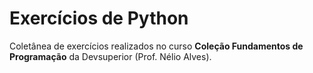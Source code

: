 <h1>Exercícios de Python</h1>
<p>
  Coletânea de exercícios realizados no curso <b>Coleção Fundamentos de Programação</b> da Devsuperior (Prof. Nélio Alves).
</p>
